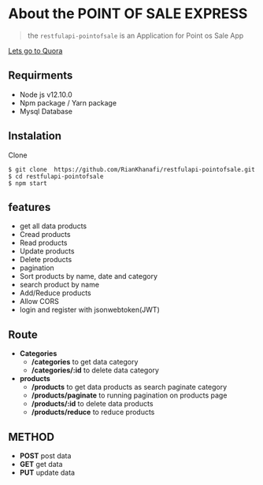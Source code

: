 
# About the POINT OF SALE EXPRESS
> the `restfulapi-pointofsale` is an Application for Point os Sale App

[Lets go to Quora](https://www.quora.com)

## Requirments
  - Node js v12.10.0
  - Npm package / Yarn package
  - Mysql Database

## Instalation
  Clone
  ```
  $ git clone  https://github.com/RianKhanafi/restfulapi-pointofsale.git
  $ cd restfulapi-pointofsale
  $ npm start
  ```

## features
- get all data products
- Cread products
- Read products
- Update products
- Delete products
- pagination
- Sort products by name, date and category
- search product by name
- Add/Reduce products
- Allow CORS
- login and register with jsonwebtoken(JWT)

## Route
- **Categories** 
  - **/categories** to get data category 
  - **/categories/:id**  to delete data category 
- **products** 
  - **/products**  to get data products as search paginate category 
  - **/products/paginate** to running pagination on products page
  - **/products/:id** to delete data products
  - **/products/reduce** to reduce products
  
## METHOD
 - **POST** post data
 - **GET** get data
 - **PUT** update data
  
  
